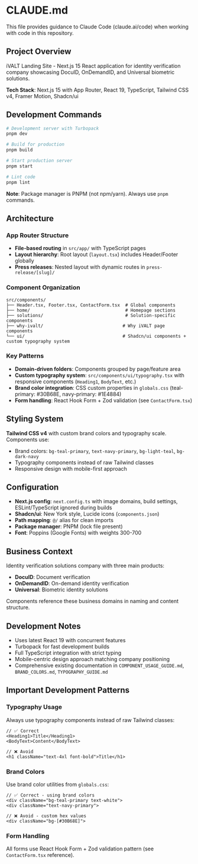 # CLAUDE.md

This file provides guidance to Claude Code (claude.ai/code) when working with code in this repository.

## Project Overview

iVALT Landing Site - Next.js 15 React application for identity verification company showcasing DocuID, OnDemandID, and Universal biometric solutions.

**Tech Stack**: Next.js 15 with App Router, React 19, TypeScript, Tailwind CSS v4, Framer Motion, Shadcn/ui

## Development Commands

```bash
# Development server with Turbopack
pnpm dev

# Build for production
pnpm build

# Start production server
pnpm start

# Lint code
pnpm lint
```

**Note**: Package manager is PNPM (not npm/yarn). Always use `pnpm` commands.

## Architecture

### App Router Structure
- **File-based routing** in `src/app/` with TypeScript pages
- **Layout hierarchy**: Root layout (`layout.tsx`) includes Header/Footer globally
- **Press releases**: Nested layout with dynamic routes in `press-release/[slug]/`

### Component Organization
```
src/components/
├── Header.tsx, Footer.tsx, ContactForm.tsx  # Global components
├── home/                                    # Homepage sections
├── solutions/                               # Solution-specific components  
├── why-ivalt/                              # Why iVALT page components
└── ui/                                     # Shadcn/ui components + custom typography system
```

### Key Patterns
- **Domain-driven folders**: Components grouped by page/feature area
- **Custom typography system**: `src/components/ui/typography.tsx` with responsive components (`Heading1`, `BodyText`, etc.)
- **Brand color integration**: CSS custom properties in `globals.css` (teal-primary: #30B68E, navy-primary: #1E4884)
- **Form handling**: React Hook Form + Zod validation (see `ContactForm.tsx`)

## Styling System

**Tailwind CSS v4** with custom brand colors and typography scale. Components use:
- Brand colors: `bg-teal-primary`, `text-navy-primary`, `bg-light-teal`, `bg-dark-navy`
- Typography components instead of raw Tailwind classes
- Responsive design with mobile-first approach

## Configuration

- **Next.js config**: `next.config.ts` with image domains, build settings, ESLint/TypeScript ignored during builds
- **Shadcn/ui**: New York style, Lucide icons (`components.json`)
- **Path mapping**: `@/` alias for clean imports
- **Package manager**: PNPM (lock file present)
- **Font**: Poppins (Google Fonts) with weights 300-700

## Business Context

Identity verification solutions company with three main products:
- **DocuID**: Document verification
- **OnDemandID**: On-demand identity verification  
- **Universal**: Biometric identity solutions

Components reference these business domains in naming and content structure.

## Development Notes

- Uses latest React 19 with concurrent features
- Turbopack for fast development builds
- Full TypeScript integration with strict typing
- Mobile-centric design approach matching company positioning
- Comprehensive existing documentation in `COMPONENT_USAGE_GUIDE.md`, `BRAND_COLORS.md`, `TYPOGRAPHY_GUIDE.md`

## Important Development Patterns

### Typography Usage
Always use typography components instead of raw Tailwind classes:
```tsx
// ✅ Correct
<Heading1>Title</Heading1>
<BodyText>Content</BodyText>

// ❌ Avoid
<h1 className="text-4xl font-bold">Title</h1>
```

### Brand Colors
Use brand color utilities from `globals.css`:
```tsx
// ✅ Correct - using brand colors
<div className="bg-teal-primary text-white">
<div className="text-navy-primary">

// ❌ Avoid - custom hex values
<div className="bg-[#30B68E]">
```

### Form Handling
All forms use React Hook Form + Zod validation pattern (see `ContactForm.tsx` reference).